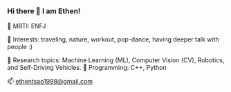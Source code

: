 ### Hi there 👋 I am Ethen!

💁 MBTI: ENFJ

👀 Interests: traveling, nature, workout, pop-dance, having deeper talk with people :)

🌱 Research topics: Machine Learning (ML), Computer Vision (CV), Robotics, and Self-Driving Vehicles.
🔭 Programming: C++, Python

📫 ethentsao1998@gmail.com

<!--
**lintsao/lintsao** is a ✨ _special_ ✨ repository because its `README.md` (this file) appears on your GitHub profile.

Here are some ideas to get you started:

- 🔭 I’m currently working on ...
- 🌱 I’m currently learning ...
- 👯 I’m looking to collaborate on ...
- 🤔 I’m looking for help with ...
- 💬 Ask me about ...
- 📫 How to reach me: ...
- 😄 Pronouns: ...
- ⚡ Fun fact: ...
-->
